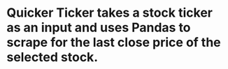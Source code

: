 # Quicker Ticker takes a stock ticker as an input and uses Pandas to scrape for the last close price of the selected stock.
